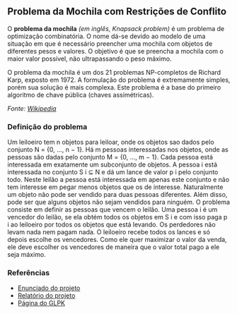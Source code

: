 ## Problema da Mochila com Restrições de Conflito

O **problema da mochila** _(em inglês, Knapsack problem)_ é um problema de optimização combinatória. O nome dá-se devido ao modelo de uma situação em que é necessário preencher uma mochila com objetos de diferentes pesos e valores. O objetivo é que se preencha a mochila com o maior valor possível, não ultrapassando o peso máximo.

O problema da mochila é um dos 21 problemas NP-completos de Richard Karp, exposto em 1972. A formulação do problema é extremamente simples, porém sua solução é mais complexa. Este problema é a base do primeiro algoritmo de chave pública (chaves assimétricas).

_Fonte: [Wikipedia](https://pt.wikipedia.org/wiki/Problema_da_mochila)_

### Definição do problema
Um leiloeiro tem n objetos para leiloar, onde os objetos sao dados pelo conjunto N = {0, ..., n − 1}. Há m
pessoas interessadas nos objetos, onde as pessoas são dadas pelo conjunto M = {0, ..., m − 1}. Cada pessoa
está interessada em exatamente um subconjunto de objetos. A pessoa i está interessada no conjunto S i ⊆ N
e dá um lance de valor p i pelo conjunto todo. Neste leilão a pessoa está interessada em apenas este conjunto e
não tem interesse em pegar menos objetos que os de interesse. Naturalmente um objeto não pode ser vendido
para duas pessoas diferentes. Além disso, pode ser que alguns objetos não sejam vendidos para ninguém.
O problema consiste em definir as pessoas que vencem o leilão. Uma pessoa i é um vencedor do leilão, se
ela obtém todos os objetos em S i e com isso paga p i ao leiloeiro por todos os objetos que está levando. Os
perdedores não levam nada nem pagam nada.
O leiloeiro recebe todos os lances e só depois escolhe os vencedores. Como ele quer maximizar o valor da
venda, ele deve escolher os vencedores de maneira que o valor total pago a ele seja máximo.

### Referências
- [Enunciado do projeto](https://github.com/HaraldoFilho/Problema-da-Mochila-com-Restricoes-de-Conflito/blob/master/enunciado.pdf)
- [Relatório do projeto](https://github.com/HaraldoFilho/Problema-da-Mochila-com-Restricoes-de-Conflito/blob/master/relatorio.pdf)
- [Página do GLPK](https://www.gnu.org/software/glpk/)
